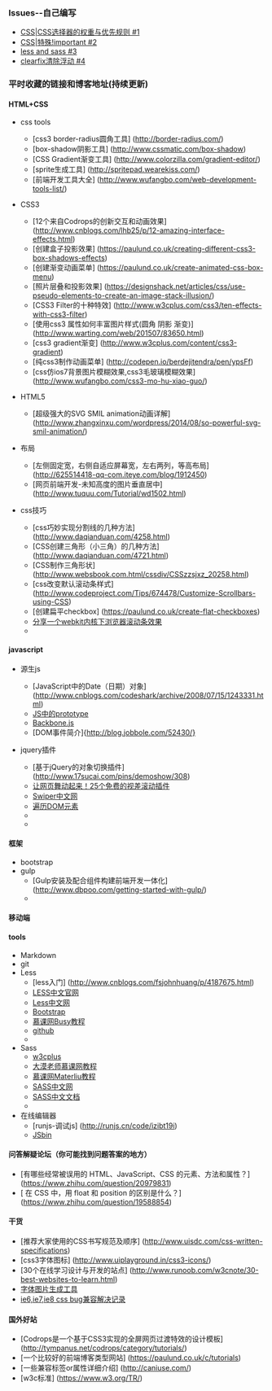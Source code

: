 ### Issues--自己编写
- [CSS|CSS选择器的权重与优先规则 #1](https://github.com/Demy-ouyang/blog/issues/1)
- [CSS|特殊!important #2](https://github.com/Demy-ouyang/blog/issues/2)
- [less and sass #3](https://github.com/Demy-ouyang/blog/issues/3)
- [clearfix清除浮动 #4](https://github.com/Demy-ouyang/blog/issues)

### 平时收藏的链接和博客地址(持续更新)

#### HTML+CSS
 - css tools
    * [css3 border-radius圆角工具] (http://border-radius.com/)
    * [box-shadow阴影工具] (http://www.cssmatic.com/box-shadow)
    * [CSS Gradient渐变工具] (http://www.colorzilla.com/gradient-editor/)
    * [sprite生成工具] (http://spritepad.wearekiss.com/)
    * [前端开发工具大全] (http://www.wufangbo.com/web-development-tools-list/)

 
 - CSS3
    * [12个来自Codrops的创新交互和动画效果] (http://www.cnblogs.com/lhb25/p/12-amazing-interface-effects.html)
    * [创建盒子投影效果] (https://paulund.co.uk/creating-different-css3-box-shadows-effects)
    * [创建渐变动画菜单] (https://paulund.co.uk/create-animated-css-box-menu)
    * [照片层叠和投影效果] (https://designshack.net/articles/css/use-pseudo-elements-to-create-an-image-stack-illusion/)
    * [CSS3 Filter的十种特效] (http://www.w3cplus.com/css3/ten-effects-with-css3-filter)
    * [使用css3 属性如何丰富图片样式(圆角 阴影 渐变)] (http://www.warting.com/web/201507/83650.html)
    * [css3 gradient渐变] (http://www.w3cplus.com/content/css3-gradient)
    * [纯css3制作动画菜单] (http://codepen.io/berdejitendra/pen/ypsFf)
    * [css仿ios7背景图片模糊效果,css3毛玻璃模糊效果] (http://www.wufangbo.com/css3-mo-hu-xiao-guo/)

 - HTML5
   * [超级强大的SVG SMIL animation动画详解] (http://www.zhangxinxu.com/wordpress/2014/08/so-powerful-svg-smil-animation/)
 - 布局
    * [左侧固定宽，右侧自适应屏幕宽，左右两列，等高布局] (http://625514418-qq-com.iteye.com/blog/1912450)
    * [网页前端开发-未知高度的图片垂直居中] (http://www.tuquu.com/Tutorial/wd1502.html)
 - css技巧
    * [css巧妙实现分割线的几种方法] (http://www.daqianduan.com/4258.html) 
    * [CSS创建三角形（小三角）的几种方法] (http://www.daqianduan.com/4721.html)
    * [CSS制作三角形状] (http://www.websbook.com.html/cssdiv/CSSzzsjxz_20258.html)
    * [css改变默认滚动条样式] (http://www.codeproject.com/Tips/674478/Customize-Scrollbars-using-CSS)
    * [创建扁平checkbox] (https://paulund.co.uk/create-flat-checkboxes)
    * [分享一个webkit内核下浏览器滚动条效果](http://www.wufangbo.com/inset-customized-webkit-scrollbar/)
    * []()

#### javascript
  - 源生js
    * [JavaScript中的Date（日期）对象] (http://www.cnblogs.com/codeshark/archive/2008/07/15/1243331.html)
    * [JS中的prototype](http://www.cnblogs.com/yjf512/archive/2011/06/03/2071914.html)
    * [Backbone.js](http://www.css88.com/doc/backbone/)
    * [DOM事件简介]{http://blog.jobbole.com/52430/}
    
  - jquery插件
    * [基于jQuery的对象切换插件] (http://www.17sucai.com/pins/demoshow/308)
    * [让网页舞动起来！25个免费的视差滚动插件](http://www.uisdc.com/scrolling-plugins-for-awesome-experiences)
    * [Swiper中文网](http://www.swiper.com.cn/)
    * [遍历DOM元素](http://www.cnblogs.com/zyj469470971/archive/2012/02/17/2355890.html)
    * []()
    *
    

#### 框架
 - bootstrap
 - gulp
     * [Gulp安装及配合组件构建前端开发一体化] (http://www.dbpoo.com/getting-started-with-gulp/)
    * []()
#### 移动端


#### tools
 - Markdown
 - git
 - Less
    * [less入门]  (http://www.cnblogs.com/fsjohnhuang/p/4187675.html)
    * [LESS中文官网](http://www.1024i.com/demo/less/)
    * [Less中文网](http://lesscss.cn)
    * [Bootstrap](http://www.bootcss.com/p/lesscss/)
    * [慕课网Busy教程](http://www.imooc.com/learn/102，http://www.imooc.com/learn/61)
    * [github](https://github.com/less/less.js)
    * []()    
 - Sass
    * [w3cplus](http://www.w3cplus.com/sassguide/)
    * [大漠老师慕课网教程](http://www.imooc.com/learn/311，http://www.imooc.com/learn/436)
    * [慕课网Materliu教程](http://www.imooc.com/learn/364)
    * [SASS中文网](http://www.sasschina.com)
    * [SASS中文文档](http://sass.bootcss.com)
    * []()
 - 在线编辑器
    * [runjs-调试js] (http://runjs.cn/code/izibt19i)
    * [JSbin](http://jsbin.com/?html,output)

#### 问答解疑论坛（你可能找到问题答案的地方）
 - [有哪些经常被误用的 HTML、JavaScript、CSS 的元素、方法和属性？] (https://www.zhihu.com/question/20979831)
 - [ 在 CSS 中，用 float 和 position 的区别是什么？] (https://www.zhihu.com/question/19588854)

#### 干货
 - [推荐大家使用的CSS书写规范及顺序] (http://www.uisdc.com/css-written-specifications)
 - [css3字体图标] (http://www.uiplayground.in/css3-icons/)
 - [30个在线学习设计与开发的站点] (http://www.runoob.com/w3cnote/30-best-websites-to-learn.html)
 - [字体图片生成工具](http://www.qiuziti.com/)
 - [ie6,ie7,ie8 css bug兼容解决记录](http://www.wufangbo.com/ie6-ie7-ie8-css-bug-2/)

#### 国外好站

 - [Codrops是一个基于CSS3实现的全屏网页过渡特效的设计模板] (http://tympanus.net/codrops/category/tutorials/)
 - [一个比较好的前端博客类型网站] (https://paulund.co.uk/c/tutorials)
 - [一些兼容标签or属性详细介绍] (http://caniuse.com/)
 - [w3c标准] (https://www.w3.org/TR/)

 
